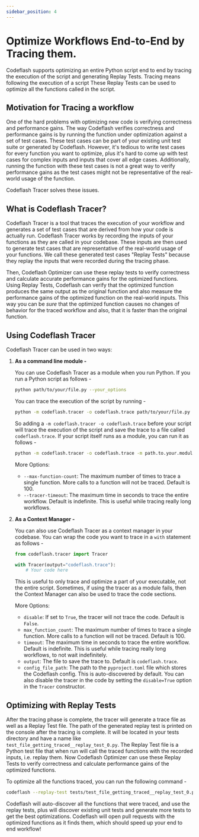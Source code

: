```yaml
---
sidebar_position: 4
---
```

# Optimize Workflows End-to-End by Tracing them.

Codeflash supports optimizing an entire Python script end to end by tracing the execution of the script and generating Replay Tests. Tracing means following the execution of a script These Replay Tests can be used to optimize all the functions called in the script.

## Motivation for Tracing a workflow

One of the hard problems with optimizing new code is verifying correctness and performance gains.
The way Codeflash verifies correctness and performance gains is by running the function under optimization against a set of test cases.
These test cases can be part of your existing unit test suite or generated by Codeflash. However, it's tedious to write test cases for every function you want to optimize, plus it's hard to come up with test cases for complex inputs and inputs that cover all edge cases.
Additionally, running the function with these test cases is not a great way to verify performance gains as the test cases might not be representative of the real-world usage of the function.

Codeflash Tracer solves these issues.

## What is Codeflash Tracer?
Codeflash Tracer is a tool that traces the execution of your workflow and generates a set of test cases that are derived from how your code is actually run.
Codeflash Tracer works by recording the inputs of your functions as they are called in your codebase. These inputs are then used to generate test cases that are representative of the real-world usage of your functions.
We call these generated test cases "Replay Tests" because they replay the inputs that were recorded during the tracing phase.

Then, Codeflash Optimizer can use these replay tests to verify correctness and calculate accurate performance gains for the optimized functions.
Using Replay Tests, Codeflash can verify that the optimized function produces the same output as the original function and also measure the performance gains of the optimized function on the real-world inputs.
This way you can be _sure_ that the optimized function causes no changes of behavior for the traced workflow and also, that it is faster than the original function.

## Using Codeflash Tracer

Codeflash Tracer can be used in two ways:

1. **As a command line module -** 

    You can use Codeflash Tracer as a module when you run Python.
    If you run a Python script as follows -
    ```bash
    python path/to/your/file.py --your_options
    ```
    You can trace the execution of the script by running -
    ```bash
    python -m codeflash.tracer -o codeflash.trace path/to/your/file.py --your_options
    ```
    
    So adding a `-m codeflash.tracer -o codeflash.trace` before your script will trace the execution of the script and save the trace to a file called `codeflash.trace`.
    If your script itself runs as a module, you can run it as follows -
    ```bash
    python -m codeflash.tracer -o codeflash.trace -m path.to.your.module --your_options
    ```
   More Options:
    - `--max-function-count`: The maximum number of times to trace a single function. More calls to a function will not be traced. Default is 100.
    - `--tracer-timeout`: The maximum time in seconds to trace the entire workflow. Default is indefinite. This is useful while tracing really long workflows.
2. **As a Context Manager -**
    
     You can also use Codeflash Tracer as a context manager in your codebase.
     You can wrap the code you want to trace in a `with` statement as follows -
     ```python
     from codeflash.tracer import Tracer
 
     with Tracer(output="codeflash.trace"):
         # Your code here
      ```
   This is useful to only trace and optimize a part of your executable, not the entire script. 
   Sometimes, if using the tracer as a module fails, then the Context Manager can also be used to trace the code sections.
    
   More Options:
    - `disable`: If set to `True`, the tracer will not trace the code. Default is `False`.
    - `max_function_count`: The maximum number of times to trace a single function. More calls to a function will not be traced. Default is 100.
    - `timeout`: The maximum time in seconds to trace the entire workflow. Default is indefinite. This is useful while tracing really long workflows, to not wait indefinitely.
    - `output`: The file to save the trace to. Default is `codeflash.trace`.
    - `config_file_path`: The path to the `pyproject.toml` file which stores the Codeflash config. This is auto-discovered by default.
   You can also disable the tracer in the code by setting the `disable=True` option in the `Tracer` constructor.

## Optimizing with Replay Tests
After the tracing phase is complete, the tracer will generate a trace file as well as a Replay Test file.
The path of the generated replay test is printed on the console after the tracing is complete. It will be located in your tests directory and have a name like `test_file_getting_traced__replay_test_0.py`.
The Replay Test file is a Python test file that when run will call the traced functions with the recorded inputs, i.e. replay them.
Now Codeflash Optimizer can use these Replay Tests to verify correctness and calculate performance gains of the optimized functions.

To optimize all the functions traced, you can run the following command -
```bash
codeflash --replay-test tests/test_file_getting_traced__replay_test_0.py
```
Codeflash will auto-discover all the functions that were traced, and use the replay tests, plus will discover existing unit tests and generate more tests to get the best optimizations.
Codeflash will open pull requests with the optimized functions as it finds them, which should speed up your end to end workflow!


